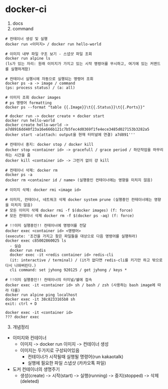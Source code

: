 # docker-ci

1. docs 
2. command
```
# 컨테이너 생성 및 실행
docker run <이미지> / docker run hello-world

# 이미지 내부 파일 구조 보기 - 스냅샷 파일 조회
docker run alpine ls
(ls가 있는 자리: 원래 이미지가 가지고 있는 시작 명령어를 무시하고, 여기에 있는 커맨드를 실행하게함)

# 컨테이너 실행시에 자동으로 실행되는 명령어 조회
docker ps -a -> image / command
(ps: process status) / (a: all)

# 이미지 조회 docker images
# ps 명령어 formatting
docker ps --format "table {{.Image}}\t{{.Status}}\t{{.Ports}}"

# docker run -> docker create + docker start
docker run hello-world
docker create hello-world -> a7d8916dd40f23a16e666b121c7b5fec4d0369f1fe4ece3485d027153b3282a5
docker start -a(attach: output을 현재 터미널에 연결) a7d891'''

# 컨테이너 중지: docker stop / docker kill
docker stop <container id> -> gracefull / grace period / 하던작업을 마무리 하는 시간을 줌
docker kill <container id> -> 그런거 없이 걍 kill

# 컨테이너 삭제: docker rm
docker ps -a
docker rm <container id / name> (실행중인 컨테이너에는 영향을 미치지 않음)

# 이미지 삭제: docker rmi <image id>

# 이미지, 컨테이너, 네트워크 삭제 docker system prune (실행중인 컨테이너에는 영향을 미치지 않음)
# 모든 이미지 삭제 docker rmi -f $(docker images) (f: force)
# 모든 컨테이너 삭제 docker rm -f $(docker ps -aq) (f: force)

# !!이미 실행중인!! 컨테이너에 명령어를 전달
docker exec <container id> <명령어>
(execute: '조건을 가지고 찾은 파일들을 대상으로 다음 명령어를 실행하라)
docker exec c85002860025 ls
  - 실습
  docker run redis
  docker exec -it <redis container id> redis-cli
  (it: interactive / terminal) / (it가 없다면 redis-cli를 키기만 하고 밖으로 다시 나와버린다.)
  cli command: set jyhong 920125 / get jyhong / keys *

# !!이미 실행중인!! 컨테이너의 터미널/쉘에 접속
docker exec -it <container id> sh / bash / zsh (사용하는 bash image에 따라 다름)
docker run alpine ping localhost
docker exec -it 38c8233165b8 sh
exit: ctrl + D
  
docker exec -it <container id>
??? docker exec

```
3. 개념정리
  - 이미지와 컨테이너
    - 이미지 -> docker run 이미지 -> 컨테이너 생성
    - 이미지는 두가지로 구성되어있음
      - 컨테이너가 시작될때 실행될 명령어(run kakaotalk)
      - 실행에 필요한 파일 스냅샷 (카카오톡 파일)
  - 도커 컨테이너의 생명주기
    - 생성(create) -> 시작(start) -> 실행(running) -> 중지(stopped) -> 삭제(deleted)

